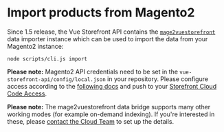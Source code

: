 # Import products from Magento2

Since 1.5 release, the Vue Storefront API contains the [`mage2vuestorefront`](https://github.com/DivanteLtd/mage2vuestorefront) data importer instance which can be used to import the data from your Magento2 instance:

```
node scripts/cli.js import
```

**Please note:** Magento2 API credentials need to be set in the `vue-storefront-api/config/local.json` in your repository. Please configure access according to the [following docs](https://github.com/DivanteLtd/vue-storefront/blob/docs/docs/guide/installation/magento.md) and push to your [Storefront Cloud Code Access](https://code.storefrontcloud.io).

**Please note:** The mage2vuestorefront data bridge supports many other working modes (for example on-demand indexing). If you're interested in these, please [contact the Cloud Team](https://help.storefrontcloud.io) to set up the details.
